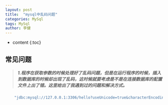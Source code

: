 ```yaml
---
layout: post
title:  "mysql中乱码问题"
categories: MySql
tags: MySql
author: 李健
---
```

* content
{:toc}
## 常见问题





> ##### 1.程序在获取参数的时候处理好了乱码问题，但是在运行程序的时候，插入到数据库的时候却出现了乱码，这时候就要考虑是不是在连接数据库的配置文件上出了错。这里给出了我遇到过的问题和解决方式。



```php
    "jdbc:mysql://127.0.0.1:3306/hello?useUnicode=true&characterEncoding=utf-8","root","zqwz"
```
